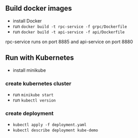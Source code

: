 
## Build docker images
- install Docker
- run ``docker build -t rpc-service -f grpc/Dockerfile``
- run ``docker build -t api-service -f api/Dockerfile``

rpc-service runs on port 8885 and api-service on port 8880

## Run with Kubernetes
- install minikube
### create kubernetes cluster
- run ``minikube start``
- run ``kubectl version``
### create deployment
- ``kubectl apply -f deployment.yaml``
- ``kubectl describe deployment kube-demo``




